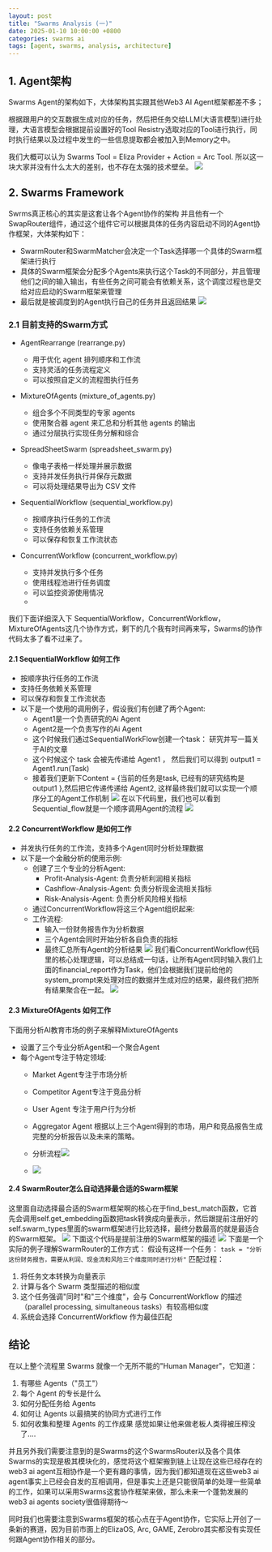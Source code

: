 ```yaml
---
layout: post
title: "Swarms Analysis (一)"
date: 2025-01-10 10:00:00 +0800
categories: swarms ai
tags: [agent, swarms, analysis, architecture]
---
```


## 1. Agent架构
Swarms Agent的架构如下，大体架构其实跟其他Web3 AI Agent框架都差不多；

根据跟用户的交互数据生成对应的任务，然后把任务交给LLM(大语言模型)进行处理，大语言模型会根据提前设置好的Tool Resistry选取对应的Tool进行执行，同时执行结果以及过程中发生的一些信息提取都会被加入到Memory之中。

我们大概可以认为 Swarms Tool = Eliza Provider + Action = Arc Tool.
所以这一块大家并没有什么太大的差别，也不存在太强的技术壁垒。
![](/assets/images/swarm_agent_framework.png)

## 2. Swarms Framework
Swrms真正核心的其实是这套让各个Agent协作的架构
并且他有一个SwapRouter组件，通过这个组件它可以根据具体的任务内容启动不同的Agent协作框架，大体架构如下：
- SwarmRouter和SwarmMatcher会决定一个Task选择哪一个具体的Swarm框架进行执行
- 具体的Swarm框架会分配多个Agents来执行这个Task的不同部分，并且管理他们之间的输入输出，有些任务之间可能会有依赖关系，这个调度过程也是交给对应启动的Swarm框架来管理
- 最后就是被调度到的Agent执行自己的任务并且返回结果
![](/assets/images/swarm_framework.png)

### 2.1 目前支持的Swarm方式
- AgentRearrange (rearrange.py)
	- 用于优化 agent 排列顺序和工作流
	- 支持灵活的任务流程定义
	- 可以按照自定义的流程图执行任务

- MixtureOfAgents (mixture_of_agents.py)
	- 组合多个不同类型的专家 agents
	- 使用聚合器 agent 来汇总和分析其他 agents 的输出
	- 通过分层执行实现任务分解和综合
	
- SpreadSheetSwarm (spreadsheet_swarm.py)
	- 像电子表格一样处理并展示数据
	- 支持并发任务执行并保存元数据
	- 可以将处理结果导出为 CSV 文件

- SequentialWorkflow (sequential_workflow.py)
	- 按顺序执行任务的工作流
	- 支持任务依赖关系管理
	- 可以保存和恢复工作流状态

- ConcurrentWorkflow (concurrent_workflow.py)
	- 支持并发执行多个任务
	- 使用线程池进行任务调度
	- 可以监控资源使用情况
	-
我们下面详细深入下 SequentialWorkflow，ConcurrentWorkflow， MixtureOfAgents这几个协作方式，剩下的几个我有时间再来写，Swarms的协作代码太多了看不过来了。
#### 2.1 SequentialWorkflow 如何工作
- 按顺序执行任务的工作流
- 支持任务依赖关系管理
- 可以保存和恢复工作流状态
- 以下是一个使用的调用例子，假设我们有创建了两个Agent:
	- Agent1是一个负责研究的Ai Agent
	- Agent2是一个负责写作的Ai Agent
	- 这个时候我们通过SequentialWorkFlow创建一个task： 研究并写一篇关于AI的文章
	- 这个时候这个 task 会被先传递给 Agent1 ， 然后我们可以得到 output1 = Agent1.run(Task) 
	- 接着我们更新下Content = {当前的任务是task, 已经有的研究结构是 output1 },然后把它传递传递给 Agent2, 这样最终我们就可以实现一个顺序分工的Agent工作机制
![](/assets/images/sequential_workflow.png)
在以下代码里，我们也可以看到Sequential_flow就是一个顺序调用Agent的流程 
	![](/assets/images/sequential_core_code.png)	
#### 2.2 ConcurrentWorkflow 是如何工作
- 并发执行任务的工作流，支持多个Agent同时分析处理数据
- 以下是一个金融分析的使用示例:
	- 创建了三个专业的分析Agent:
		- Profit-Analysis-Agent: 负责分析利润相关指标
		- Cashflow-Analysis-Agent: 负责分析现金流相关指标
		- Risk-Analysis-Agent: 负责分析风险相关指标
	- 通过ConcurrentWorkflow将这三个Agent组织起来:
	- 工作流程:
		- 输入一份财务报告作为分析数据
		- 三个Agent会同时开始分析各自负责的指标
		- 最终汇总所有Agent的分析结果
	![](/assets/images/concurrent_workflow.png)
我们看ConcurrentWorkflow代码里的核心处理逻辑，可以总结成一句话，让所有Agent同时输入我们上面的financial_report作为Task，他们会根据我们提前给他的system_prompt来处理对应的数据并生成对应的结果，最终我们把所有结果聚合在一起。
![](/assets/images/concurrent_core_code.png)

#### 2.3 MixtureOfAgents 如何工作
下面用分析AI教育市场的例子来解释MixtureOfAgents
- 设置了三个专业分析Agent和一个聚合Agent
- 每个Agent专注于特定领域:
	- Market Agent专注于市场分析
	- Competitor Agent专注于竞品分析
	- User Agent 专注于用户行为分析
	- Aggregator Agent 根据以上三个Agent得到的市场，用户和竞品报告生成完整的分析报告以及未来的策略。
	- 分析流程![](/assets/images/mixture_process.png)

	- ![](/assets/images/mixture_swarm_example.png)


#### 2.4 SwarmRouter怎么自动选择最合适的Swarm框架
这里面自动选择最合适的Swarm框架啊的核心在于find_best_match函数，它首先会调用self.get_embedding函数把task转换成向量表示，然后跟提前注册好的self.swarm_types里面的swarm框架进行比较选择，最终分数最高的就是最适合的Swarm框架。
![](/assets/images/swarm_matcher.png)
下面这个代码是提前注册的Swarm框架的描述
![](/assets/images/swarms_type.png)
下面是一个实际的例子理解SwarmRouter的工作方式：
假设有这样一个任务：
`task = "分析这份财务报告，需要从利润、现金流和风险三个维度同时进行分析"`
匹配过程：
1. 将任务文本转换为向量表示
2. 计算与各个 Swarm 类型描述的相似度
3. 这个任务强调"同时"和"三个维度"，会与 ConcurrentWorkflow 的描述（parallel processing, simultaneous tasks）有较高相似度
4. 系统会选择 ConcurrentWorkflow 作为最佳匹配
## 结论
在以上整个流程里 Swarms 就像一个无所不能的"Human Manager"，它知道：
1. 有哪些 Agents（"员工"）
2. 每个 Agent 的专长是什么
3. 如何分配任务给 Agents
4. 如何让 Agents 以最搞笑的协同方式进行工作
5. 如何收集和整理 Agents 的工作成果
感觉如果让他来做老板人类得被压榨没了....

并且另外我们需要注意到的是Swarms的这个SwarmsRouter以及各个具体Swarms的实现是极其模块化的，感觉将这个框架搬到链上让现在这些已经存在的web3 ai agent互相协作是一个更有趣的事情，因为我们都知道现在这些web3 ai agent事实上已经会自发的互相调用，但是事实上还是只能很简单的处理一些简单的工作，如果可以采用Swarms这套协作框架来做，那么未来一个蓬勃发展的web3 ai agents society很值得期待～

同时我们也需要注意到Swarms框架的核心点在于Agent协作，它实际上开创了一条新的赛道，因为目前市面上的ElizaOS, Arc, GAME, Zerobro其实都没有实现任何跟Agent协作相关的部分。 